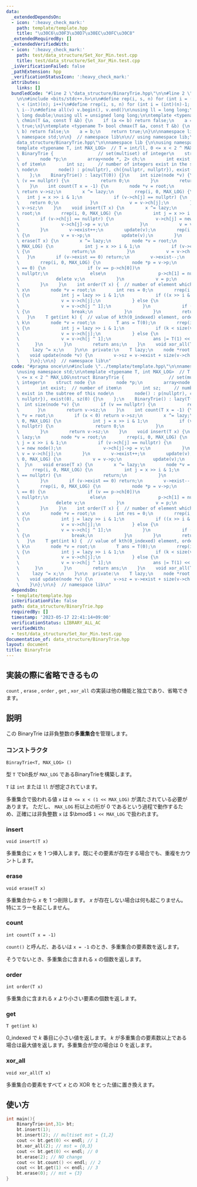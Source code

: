 ```yaml
---
data:
  _extendedDependsOn:
  - icon: ':heavy_check_mark:'
    path: template/template.hpp
    title: "\u30C6\u30F3\u30D7\u30EC\u30FC\u30C8"
  _extendedRequiredBy: []
  _extendedVerifiedWith:
  - icon: ':heavy_check_mark:'
    path: test/data_structure/Set_Xor_Min.test.cpp
    title: test/data_structure/Set_Xor_Min.test.cpp
  _isVerificationFailed: false
  _pathExtension: hpp
  _verificationStatusIcon: ':heavy_check_mark:'
  attributes:
    links: []
  bundledCode: "#line 2 \"data_structure/BinaryTrie.hpp\"\n\n#line 2 \"template/template.hpp\"\
    \n\n#include <bits/stdc++.h>\n\n#define rep(i, s, n) for (int i = (int)(s); i\
    \ < (int)(n); i++)\n#define rrep(i, s, n) for (int i = (int)(n)-1; i >= (int)(s);\
    \ i--)\n#define all(v) v.begin(), v.end()\n\nusing ll = long long;\nusing ld =\
    \ long double;\nusing ull = unsigned long long;\n\ntemplate <typename T> bool\
    \ chmin(T &a, const T &b) {\n    if (a <= b) return false;\n    a = b;\n    return\
    \ true;\n}\ntemplate <typename T> bool chmax(T &a, const T &b) {\n    if (a >=\
    \ b) return false;\n    a = b;\n    return true;\n}\n\nnamespace lib {\n\nusing\
    \ namespace std;\n\n}  // namespace lib\n\n// using namespace lib;\n#line 4 \"\
    data_structure/BinaryTrie.hpp\"\n\nnamespace lib {\n\nusing namespace std;\n\n\
    template <typename T, int MAX_LOG>  // T = int/ll, 0 <= x < 2 ^ MAX_LOG\nstruct\
    \ BinaryTrie {                 // set(multiset) of integer\n    struct node {\n\
    \        node *p;\n        array<node *, 2> ch;\n        int exist;  // number\
    \ of item\n        int sz;     // number of integers exist in the subtree of this\
    \ node\n        node() : p(nullptr), ch({nullptr, nullptr}), exist(0), sz(0) {}\n\
    \    };\n    BinaryTrie() : lazy(T(0)) {}\n    int size(node *v) {\n        if\
    \ (v == nullptr) {\n            return 0;\n        }\n        return v->sz;\n\
    \    }\n    int count(T x = -1) {\n        node *v = root;\n        if (x < 0)\
    \ return v->sz;\n        x ^= lazy;\n        rrep(i, 0, MAX_LOG) {\n         \
    \   int j = x >> i & 1;\n            if (v->ch[j] == nullptr) {\n            \
    \    return 0;\n            }\n            v = v->ch[j];\n        }\n        return\
    \ v->sz;\n    }\n    void insert(T x) {\n        x ^= lazy;\n        node *v =\
    \ root;\n        rrep(i, 0, MAX_LOG) {\n            int j = x >> i & 1;\n    \
    \        if (v->ch[j] == nullptr) {\n                v->ch[j] = new node();\n\
    \                v->ch[j]->p = v;\n            }\n            v = v->ch[j];\n\
    \        }\n        v->exist++;\n        update(v);\n        rep(i, 0, MAX_LOG)\
    \ {\n            v = v->p;\n            update(v);\n        }\n    }\n    void\
    \ erase(T x) {\n        x ^= lazy;\n        node *v = root;\n        rrep(i, 0,\
    \ MAX_LOG) {\n            int j = x >> i & 1;\n            if (v->ch[j] == nullptr)\
    \ {\n                return;\n            }\n            v = v->ch[j];\n     \
    \   }\n        if (v->exist == 0) return;\n        v->exist--;\n        update(v);\n\
    \        rrep(i, 0, MAX_LOG) {\n            node *p = v->p;\n            if (size(v)\
    \ == 0) {\n                if (v == p->ch[0])\n                    p->ch[0] =\
    \ nullptr;\n                else\n                    p->ch[1] = nullptr;\n  \
    \              delete v;\n            }\n            v = p;\n            update(v);\n\
    \        }\n    }\n    int order(T x) {  // number of element which is less than\
    \ x\n        node *v = root;\n        int res = 0;\n        rrep(i, 0, MAX_LOG)\
    \ {\n            int j = lazy >> i & 1;\n            if ((x >> i & 1) == 0) {\n\
    \                v = v->ch[j];\n            } else {\n                res += size(v->ch[j]);\n\
    \                v = v->ch[j ^ 1];\n            }\n            if (v == nullptr)\
    \ {\n                break;\n            }\n        }\n        return res;\n \
    \   }\n    T get(int k) {  // value of kth(0_indexed) element, order(get(k)) =\
    \ k\n        node *v = root;\n        T ans = T(0);\n        rrep(i, 0, MAX_LOG)\
    \ {\n            int j = lazy >> i & 1;\n            if (k < size(v->ch[j])) {\n\
    \                v = v->ch[j];\n            } else {\n                k -= size(v->ch[j]);\n\
    \                v = v->ch[j ^ 1];\n                ans |= T(1) << i;\n      \
    \      }\n        }\n        return ans;\n    }\n    void xor_all(T x) {\n   \
    \     lazy ^= x;\n    }\n\n  private:\n    T lazy;\n    node *root = new node();\n\
    \    void update(node *v) {\n        v->sz = v->exist + size(v->ch[0]) + size(v->ch[1]);\n\
    \    }\n};\n\n}  // namespace lib\n"
  code: "#pragma once\n\n#include \"../template/template.hpp\"\n\nnamespace lib {\n\
    \nusing namespace std;\n\ntemplate <typename T, int MAX_LOG>  // T = int/ll, 0\
    \ <= x < 2 ^ MAX_LOG\nstruct BinaryTrie {                 // set(multiset) of\
    \ integer\n    struct node {\n        node *p;\n        array<node *, 2> ch;\n\
    \        int exist;  // number of item\n        int sz;     // number of integers\
    \ exist in the subtree of this node\n        node() : p(nullptr), ch({nullptr,\
    \ nullptr}), exist(0), sz(0) {}\n    };\n    BinaryTrie() : lazy(T(0)) {}\n  \
    \  int size(node *v) {\n        if (v == nullptr) {\n            return 0;\n \
    \       }\n        return v->sz;\n    }\n    int count(T x = -1) {\n        node\
    \ *v = root;\n        if (x < 0) return v->sz;\n        x ^= lazy;\n        rrep(i,\
    \ 0, MAX_LOG) {\n            int j = x >> i & 1;\n            if (v->ch[j] ==\
    \ nullptr) {\n                return 0;\n            }\n            v = v->ch[j];\n\
    \        }\n        return v->sz;\n    }\n    void insert(T x) {\n        x ^=\
    \ lazy;\n        node *v = root;\n        rrep(i, 0, MAX_LOG) {\n            int\
    \ j = x >> i & 1;\n            if (v->ch[j] == nullptr) {\n                v->ch[j]\
    \ = new node();\n                v->ch[j]->p = v;\n            }\n           \
    \ v = v->ch[j];\n        }\n        v->exist++;\n        update(v);\n        rep(i,\
    \ 0, MAX_LOG) {\n            v = v->p;\n            update(v);\n        }\n  \
    \  }\n    void erase(T x) {\n        x ^= lazy;\n        node *v = root;\n   \
    \     rrep(i, 0, MAX_LOG) {\n            int j = x >> i & 1;\n            if (v->ch[j]\
    \ == nullptr) {\n                return;\n            }\n            v = v->ch[j];\n\
    \        }\n        if (v->exist == 0) return;\n        v->exist--;\n        update(v);\n\
    \        rrep(i, 0, MAX_LOG) {\n            node *p = v->p;\n            if (size(v)\
    \ == 0) {\n                if (v == p->ch[0])\n                    p->ch[0] =\
    \ nullptr;\n                else\n                    p->ch[1] = nullptr;\n  \
    \              delete v;\n            }\n            v = p;\n            update(v);\n\
    \        }\n    }\n    int order(T x) {  // number of element which is less than\
    \ x\n        node *v = root;\n        int res = 0;\n        rrep(i, 0, MAX_LOG)\
    \ {\n            int j = lazy >> i & 1;\n            if ((x >> i & 1) == 0) {\n\
    \                v = v->ch[j];\n            } else {\n                res += size(v->ch[j]);\n\
    \                v = v->ch[j ^ 1];\n            }\n            if (v == nullptr)\
    \ {\n                break;\n            }\n        }\n        return res;\n \
    \   }\n    T get(int k) {  // value of kth(0_indexed) element, order(get(k)) =\
    \ k\n        node *v = root;\n        T ans = T(0);\n        rrep(i, 0, MAX_LOG)\
    \ {\n            int j = lazy >> i & 1;\n            if (k < size(v->ch[j])) {\n\
    \                v = v->ch[j];\n            } else {\n                k -= size(v->ch[j]);\n\
    \                v = v->ch[j ^ 1];\n                ans |= T(1) << i;\n      \
    \      }\n        }\n        return ans;\n    }\n    void xor_all(T x) {\n   \
    \     lazy ^= x;\n    }\n\n  private:\n    T lazy;\n    node *root = new node();\n\
    \    void update(node *v) {\n        v->sz = v->exist + size(v->ch[0]) + size(v->ch[1]);\n\
    \    }\n};\n\n}  // namespace lib\n"
  dependsOn:
  - template/template.hpp
  isVerificationFile: false
  path: data_structure/BinaryTrie.hpp
  requiredBy: []
  timestamp: '2023-05-17 22:41:14+09:00'
  verificationStatus: LIBRARY_ALL_AC
  verifiedWith:
  - test/data_structure/Set_Xor_Min.test.cpp
documentation_of: data_structure/BinaryTrie.hpp
layout: document
title: BinaryTrie
---
```


## 実装の際に省略できるもの

`count` , `erase` , `order` , `get` , `xor_all` の実装は他の機能と独立であり、省略できます。

## 説明

この BinaryTrie は非負整数の**多重集合**を管理します。

### コンストラクタ

`BinrayTrie<T, MAX_LOG> ()`

型 `T` でbit長が `MAX_LOG` であるBinaryTrieを構築します。

`T` は `int` または `ll` が想定されています。

多重集合で扱われる値 `x` は `0 <= x < (1 << MAX_LOG)` が満たされている必要があります。
ただし、 `MAX_LOG` 桁以上の桁が $0$ であるという過程で動作するため、正確には非負整数 `x` は $\bmod$ `1 << MAX_LOG` で扱われます。

### insert

`void insert(T x)`

多重集合に $x$ を $1$ つ挿入します。既にその要素が存在する場合でも、重複をカウントします。

### erase

`void erase(T x)`

多重集合から $x$ を $1$ つ削除します。 $x$ が存在しない場合は何も起こりません。特にエラーを起こしません。

### count

`int count(T x = -1)`

`count()` と呼んだ、あるいは `x = -1` のとき、多重集合の要素数を返します。

そうでないとき、多重集合に含まれる `x` の個数を返します。

### order

`int order(T x)`

多重集合に含まれる $x$ より小さい要素の個数を返します。

### get

`T get(int k)`

0_indexed で $k$ 番目に小さい値を返します。 $k$ が多重集合の要素数以上である場合は最大値を返します。多重集合が空の場合は $0$ を返します。

### xor_all

`void xor_all(T x)`

多重集合の要素をすべて $x$ との XOR をとった値に置き換えます。


## 使い方

```cpp
int main(){
    BinaryTrie<int,31> bt;
    bt.insert(1);
    bt.insert(2); // multiset mst = {1,2}
    cout << bt.get(0) << endl; // 1
    bt.xor_all(2); // mst = {0,3}
    cout << bt.get(0) << endl; // 0
    bt.erase(2); // NO change
    cout << bt.count() << endl; // 2
    cout << bt.get(1) << endl; // 3
    bt.erase(0); // mst = {3}
}

```
